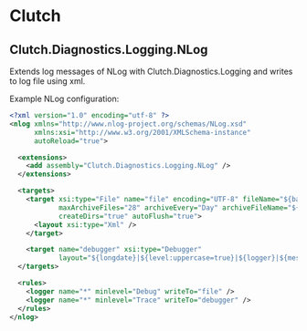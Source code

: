 # Clutch

## Clutch.Diagnostics.Logging.NLog

Extends log messages of NLog with Clutch.Diagnostics.Logging and writes to log file using xml.

Example NLog configuration:

```xml
<?xml version="1.0" encoding="utf-8" ?>
<nlog xmlns="http://www.nlog-project.org/schemas/NLog.xsd"
      xmlns:xsi="http://www.w3.org/2001/XMLSchema-instance"
      autoReload="true">

  <extensions>
    <add assembly="Clutch.Diagnostics.Logging.NLog" />
  </extensions>

  <targets>
    <target xsi:type="File" name="file" encoding="UTF-8" fileName="${basedir}/App_Data/logs/log.txt" archiveNumbering="Rolling"
            maxArchiveFiles="28" archiveEvery="Day" archiveFileName="${basedir}/App_Data/logs/log_{##}.txt"
            createDirs="true" autoFlush="true">
      <layout xsi:type="Xml" />
    </target>

    <target name="debugger" xsi:type="Debugger"
            layout="${longdate}|${level:uppercase=true}|${logger}|${message}|${exception:format=tostring}" />
  </targets>

  <rules>
    <logger name="*" minlevel="Debug" writeTo="file" />
    <logger name="*" minlevel="Trace" writeTo="debugger" />
  </rules>
</nlog>
```